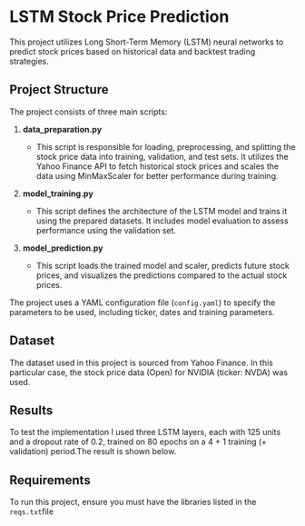# LSTM Stock Price Prediction

This project utilizes Long Short-Term Memory (LSTM) neural networks to predict stock prices based on historical data and backtest trading strategies.
## Project Structure

The project consists of three main scripts:

1. **data_preparation.py**
   - This script is responsible for loading, preprocessing, and splitting the stock price data into training, validation, and test sets. It utilizes the Yahoo Finance API to fetch historical stock prices and scales the data using MinMaxScaler for better performance during training.

2. **model_training.py**
   - This script defines the architecture of the LSTM model and trains it using the prepared datasets. It includes model evaluation to assess performance using the validation set.

3. **model_prediction.py**
   - This script loads the trained model and scaler, predicts future stock prices, and visualizes the predictions compared to the actual stock prices.

The project uses a YAML configuration file (`config.yaml`) to specify the parameters to be used, including ticker, dates and training parameters.

## Dataset

The dataset used in this project is sourced from Yahoo Finance. In this particular case, the stock price data (Open) for NVIDIA (ticker: NVDA) was used.

## Results

To test the implementation I used three LSTM layers, each with 125 units and a dropout rate of 0.2, trained on 80 epochs on a 4 + 1 training (+ validation) period.The result is shown below.



## Requirements

To run this project, ensure you must have the libraries listed in the `reqs.txt`file
